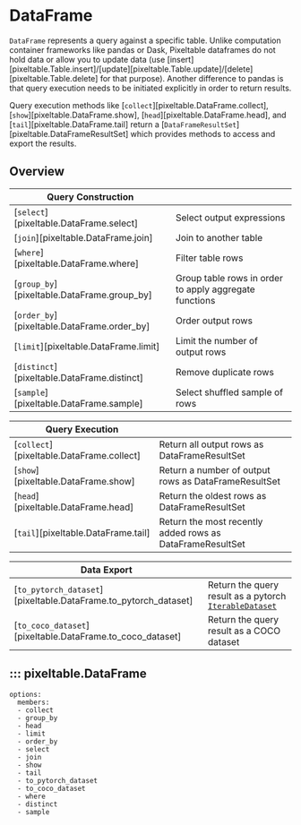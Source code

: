 # DataFrame

`DataFrame` represents a query against a specific table. Unlike computation container frameworks like pandas or Dask,
Pixeltable dataframes do not hold data or allow you to update data
(use [insert][pixeltable.Table.insert]/[update][pixeltable.Table.update]/[delete][pixeltable.Table.delete]
for that purpose).
Another difference to pandas is that query execution needs to be initiated explicitly in order to return results.

Query execution methods like [`collect`][pixeltable.DataFrame.collect], [`show`][pixeltable.DataFrame.show], 
[`head`][pixeltable.DataFrame.head], and [`tail`][pixeltable.DataFrame.tail] return a 
[`DataFrameResultSet`][pixeltable.DataFrameResultSet] which provides methods to access and export the results.

## Overview

| Query Construction                          |                                                       |
|---------------------------------------------|-------------------------------------------------------|
| [`select`][pixeltable.DataFrame.select]     | Select output expressions                             |
| [`join`][pixeltable.DataFrame.join]         | Join to another table                                 |
| [`where`][pixeltable.DataFrame.where]       | Filter table rows                                     |
| [`group_by`][pixeltable.DataFrame.group_by] | Group table rows in order to apply aggregate functions |
| [`order_by`][pixeltable.DataFrame.order_by] | Order output rows                                     |
| [`limit`][pixeltable.DataFrame.limit]       | Limit the number of output rows                       |
| [`distinct`][pixeltable.DataFrame.distinct] | Remove duplicate rows                                 |
| [`sample`][pixeltable.DataFrame.sample]     | Select shuffled sample of rows                        |

| Query Execution                           |                                                  |
|-------------------------------------------|--------------------------------------------------|
| [`collect`][pixeltable.DataFrame.collect] | Return all output rows as DataFrameResultSet     |
| [`show`][pixeltable.DataFrame.show]       | Return a number of output rows as DataFrameResultSet |
| [`head`][pixeltable.DataFrame.head]       | Return the oldest rows as DataFrameResultSet     |
| [`tail`][pixeltable.DataFrame.tail]       | Return the most recently added rows as DataFrameResultSet |

| Data Export                                                     |                                                                                                                                      |
|-----------------------------------------------------------------|--------------------------------------------------------------------------------------------------------------------------------------|
| [`to_pytorch_dataset`][pixeltable.DataFrame.to_pytorch_dataset] | Return the query result as a pytorch [`IterableDataset`](https://pytorch.org/docs/stable/data.html#torch.utils.data.IterableDataset) |
| [`to_coco_dataset`][pixeltable.DataFrame.to_coco_dataset]       | Return the query result as a COCO dataset                                                                                            |

## ::: pixeltable.DataFrame

    options:
      members:
      - collect
      - group_by
      - head
      - limit
      - order_by
      - select
      - join
      - show
      - tail
      - to_pytorch_dataset
      - to_coco_dataset
      - where
      - distinct
      - sample
